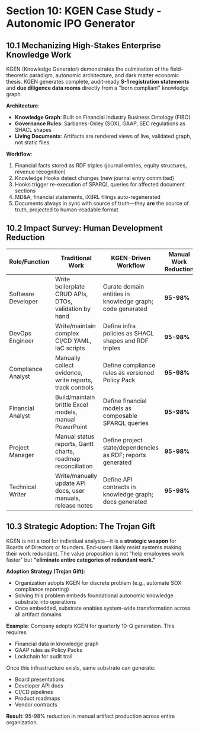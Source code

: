 # Section 10: KGEN Case Study - Autonomic IPO Generator

## 10.1 Mechanizing High-Stakes Enterprise Knowledge Work

KGEN (Knowledge Generator) demonstrates the culmination of the field-theoretic paradigm, autonomic architecture, and dark matter economic thesis. KGEN generates complete, audit-ready **S-1 registration statements** and **due diligence data rooms** directly from a "born compliant" knowledge graph.

**Architecture**:
- **Knowledge Graph**: Built on Financial Industry Business Ontology (FIBO)
- **Governance Rules**: Sarbanes-Oxley (SOX), GAAP, SEC regulations as SHACL shapes
- **Living Documents**: Artifacts are rendered views of live, validated graph, not static files

**Workflow**:
1. Financial facts stored as RDF triples (journal entries, equity structures, revenue recognition)
2. Knowledge Hooks detect changes (new journal entry committed)
3. Hooks trigger re-execution of SPARQL queries for affected document sections
4. MD&A, financial statements, iXBRL filings auto-regenerated
5. Documents always in sync with source of truth—they **are** the source of truth, projected to human-readable format

## 10.2 Impact Survey: Human Development Reduction

| Role/Function | Traditional Work | KGEN-Driven Workflow | Manual Work Reduction |
|---------------|------------------|----------------------|-----------------------|
| Software Developer | Write boilerplate CRUD APIs, DTOs, validation by hand | Curate domain entities in knowledge graph; code generated | **95-98%** |
| DevOps Engineer | Write/maintain complex CI/CD YAML, IaC scripts | Define infra policies as SHACL shapes and RDF triples | **95-98%** |
| Compliance Analyst | Manually collect evidence, write reports, track controls | Define compliance rules as versioned Policy Pack | **95-98%** |
| Financial Analyst | Build/maintain brittle Excel models, manual PowerPoint | Define financial models as composable SPARQL queries | **95-98%** |
| Project Manager | Manual status reports, Gantt charts, roadmap reconciliation | Define project state/dependencies as RDF; reports generated | **95-98%** |
| Technical Writer | Write/manually update API docs, user manuals, release notes | Define API contracts in knowledge graph; docs generated | **95-98%** |

## 10.3 Strategic Adoption: The Trojan Gift

KGEN is not a tool for individual analysts—it is a **strategic weapon** for Boards of Directors or founders. End-users likely resist systems making their work redundant. The value proposition is not "help employees work faster" but **"eliminate entire categories of redundant work."**

**Adoption Strategy (Trojan Gift)**:
- Organization adopts KGEN for discrete problem (e.g., automate SOX compliance reporting)
- Solving this problem embeds foundational autonomic knowledge substrate into operations
- Once embedded, substrate enables system-wide transformation across all artifact domains

**Example**: Company adopts KGEN for quarterly 10-Q generation. This requires:
- Financial data in knowledge graph
- GAAP rules as Policy Packs
- Lockchain for audit trail

Once this infrastructure exists, same substrate can generate:
- Board presentations
- Developer API docs
- CI/CD pipelines
- Product roadmaps
- Vendor contracts

**Result**: 95-98% reduction in manual artifact production across entire organization.
